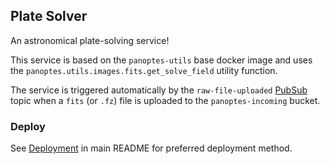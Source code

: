 Plate Solver
------------

An astronomical plate-solving service!

This service is based on the `panoptes-utils` base docker image and uses the
`panoptes.utils.images.fits.get_solve_field` utility function.

The service is triggered automatically by the `raw-file-uploaded` [PubSub](https://cloud.google.com/run/docs/triggering/pubsub-push) topic when a `fits` (or `.fz`) file is uploaded to the `panoptes-incoming` bucket.

### Deploy

See [Deployment](../README.md#deploy) in main README for preferred deployment method.
